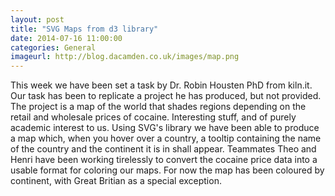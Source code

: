```yaml
---
layout: post
title: "SVG Maps from d3 library"
date: 2014-07-16 11:00:00
categories: General
imageurl: http://blog.dacamden.co.uk/images/map.png
---
```

This week we have been set a task by Dr. Robin Housten PhD from kiln.it. Our task has been to replicate a project he has produced, but not provided. The project is a map of the world that shades regions depending on the retail and wholesale prices of cocaine. Interesting stuff, and of purely academic interest to us. Using SVG's library we have been able to produce a map which, when you hover over a country, a tooltip containing the name of the country and the continent it is in shall appear. Teammates Theo and Henri have been working tirelessly to convert the cocaine price data into a usable format for coloring our maps. For now the map has been coloured by continent, with Great Britian as a special exception.